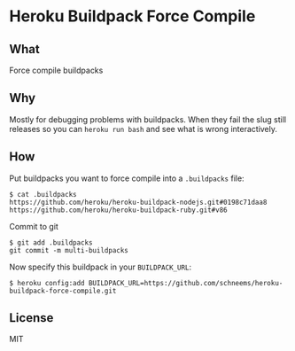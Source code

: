

# Heroku Buildpack Force Compile


## What

Force compile buildpacks

## Why

Mostly for debugging problems with buildpacks. When they fail the slug still releases so you can `heroku run bash` and see what is wrong interactively.


## How


Put buildpacks you want to force compile into a `.buildpacks` file:


```
$ cat .buildpacks
https://github.com/heroku/heroku-buildpack-nodejs.git#0198c71daa8
https://github.com/heroku/heroku-buildpack-ruby.git#v86
```

Commit to git

```
$ git add .buildpacks
git commit -m multi-buildpacks
```

Now specify this buildpack in your `BUILDPACK_URL`:

```
$ heroku config:add BUILDPACK_URL=https://github.com/schneems/heroku-buildpack-force-compile.git
```

## License

MIT
